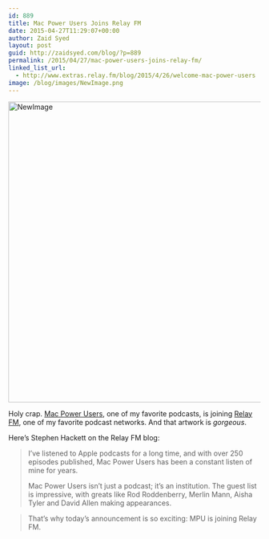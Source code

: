 ```yaml
---
id: 889
title: Mac Power Users Joins Relay FM
date: 2015-04-27T11:29:07+00:00
author: Zaid Syed
layout: post
guid: http://zaidsyed.com/blog/?p=889
permalink: /2015/04/27/mac-power-users-joins-relay-fm/
linked_list_url:
  - http://www.extras.relay.fm/blog/2015/4/26/welcome-mac-power-users
image: /blog/images/NewImage.png
---
```

<img src="http://zaidsyed.com/images/NewImage.png" alt="NewImage" title="NewImage.png" border="0" width="600" height="600" />
  
Holy crap. [Mac Power Users](http://www.macpowerusers.com), one of my favorite podcasts, is joining [Relay FM](http://relay.fm), one of my favorite podcast networks. And that artwork is _gorgeous_.

Here&#8217;s Stephen Hackett on the Relay FM blog:

> I&#8217;ve listened to Apple podcasts for a long time, and with over 250 episodes published, Mac Power Users has been a constant listen of mine for years.
> 
> Mac Power Users isn&#8217;t just a podcast; it&#8217;s an institution. The guest list is impressive, with greats like Rod Roddenberry, Merlin Mann, Aisha Tyler and David Allen making appearances.
    
> That&#8217;s why today&#8217;s announcement is so exciting: MPU is joining Relay FM.